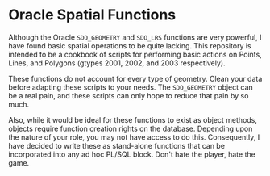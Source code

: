 # Oracle Spatial Functions
Although the Oracle `SDO_GEOMETRY` and `SDO_LRS` functions are very powerful, I have found basic spatial operations to be quite lacking. This repository is intended to be a cookbook
of scripts for performing basic actions on Points, Lines, and Polygons (gtypes 2001, 2002, and 2003 respectively).

These functions do not account for every type of geometry. Clean your data before adapting these scripts to your needs. The `SDO_GEOMETRY` object can be a real pain, and these scripts can
only hope to reduce that pain by so much.

Also, while it would be ideal for these functions to exist as object methods, objects require function creation rights on the database. Depending upon the nature of your role, you may
not have access to do this. Consequently, I have decided to write these as stand-alone functions that can be incorporated into any ad hoc PL/SQL block. Don't hate the player, hate the game.